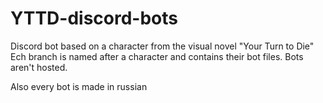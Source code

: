 # YTTD-discord-bots
Discord bot based on a character from the visual novel "Your Turn to Die"
Ech branch is named after a character and contains their bot files. Bots aren't hosted.

Also every bot is made in russian
